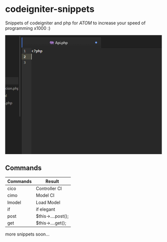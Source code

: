 # codeigniter-snippets
Snippets of codeigniter and php for _ATOM_ to increase your speed of programming x1000 :)

![example-snippet](https://github.com/MartinFlores/codeigniter-snippets/blob/master/img/gif.gif)

## Commands

Commands | Result 
------- | ------ 
cico  | Controller CI 
cimo  | Model CI 
lmodel  | Load Model 
if  | if elegant 
post  | $this->....post(); 
get  | $this->....get(); 

more snippets soon...
